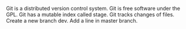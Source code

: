 Git is a distributed version control system.
Git is free software under the GPL.
Git has a mutable index called stage.
Git tracks changes of files.
Create a new branch dev.
Add a line in master branch.


